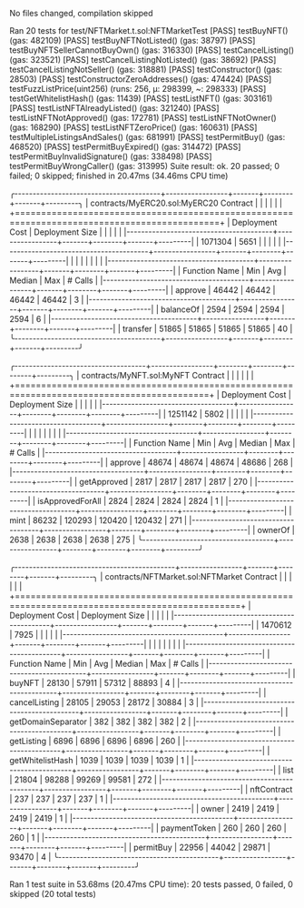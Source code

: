 No files changed, compilation skipped

Ran 20 tests for test/NFTMarket.t.sol:NFTMarketTest
[PASS] testBuyNFT() (gas: 482109)
[PASS] testBuyNFTNotListed() (gas: 38797)
[PASS] testBuyNFTSellerCannotBuyOwn() (gas: 316330)
[PASS] testCancelListing() (gas: 323521)
[PASS] testCancelListingNotListed() (gas: 38692)
[PASS] testCancelListingNotSeller() (gas: 318881)
[PASS] testConstructor() (gas: 28503)
[PASS] testConstructorZeroAddresses() (gas: 474424)
[PASS] testFuzzListPrice(uint256) (runs: 256, μ: 298399, ~: 298333)
[PASS] testGetWhitelistHash() (gas: 11439)
[PASS] testListNFT() (gas: 303161)
[PASS] testListNFTAlreadyListed() (gas: 321240)
[PASS] testListNFTNotApproved() (gas: 172781)
[PASS] testListNFTNotOwner() (gas: 168290)
[PASS] testListNFTZeroPrice() (gas: 160631)
[PASS] testMultipleListingsAndSales() (gas: 681991)
[PASS] testPermitBuy() (gas: 468520)
[PASS] testPermitBuyExpired() (gas: 314472)
[PASS] testPermitBuyInvalidSignature() (gas: 338498)
[PASS] testPermitBuyWrongCaller() (gas: 313995)
Suite result: ok. 20 passed; 0 failed; 0 skipped; finished in 20.47ms (34.46ms CPU time)

╭----------------------------------------+-----------------+-------+--------+-------+---------╮
| contracts/MyERC20.sol:MyERC20 Contract |                 |       |        |       |         |
+=============================================================================================+
| Deployment Cost                        | Deployment Size |       |        |       |         |
|----------------------------------------+-----------------+-------+--------+-------+---------|
| 1071304                                | 5651            |       |        |       |         |
|----------------------------------------+-----------------+-------+--------+-------+---------|
|                                        |                 |       |        |       |         |
|----------------------------------------+-----------------+-------+--------+-------+---------|
| Function Name                          | Min             | Avg   | Median | Max   | # Calls |
|----------------------------------------+-----------------+-------+--------+-------+---------|
| approve                                | 46442           | 46442 | 46442  | 46442 | 3       |
|----------------------------------------+-----------------+-------+--------+-------+---------|
| balanceOf                              | 2594            | 2594  | 2594   | 2594  | 6       |
|----------------------------------------+-----------------+-------+--------+-------+---------|
| transfer                               | 51865           | 51865 | 51865  | 51865 | 40      |
╰----------------------------------------+-----------------+-------+--------+-------+---------╯

╭------------------------------------+-----------------+--------+--------+--------+---------╮
| contracts/MyNFT.sol:MyNFT Contract |                 |        |        |        |         |
+===========================================================================================+
| Deployment Cost                    | Deployment Size |        |        |        |         |
|------------------------------------+-----------------+--------+--------+--------+---------|
| 1251142                            | 5802            |        |        |        |         |
|------------------------------------+-----------------+--------+--------+--------+---------|
|                                    |                 |        |        |        |         |
|------------------------------------+-----------------+--------+--------+--------+---------|
| Function Name                      | Min             | Avg    | Median | Max    | # Calls |
|------------------------------------+-----------------+--------+--------+--------+---------|
| approve                            | 48674           | 48674  | 48674  | 48686  | 268     |
|------------------------------------+-----------------+--------+--------+--------+---------|
| getApproved                        | 2817            | 2817   | 2817   | 2817   | 270     |
|------------------------------------+-----------------+--------+--------+--------+---------|
| isApprovedForAll                   | 2824            | 2824   | 2824   | 2824   | 1       |
|------------------------------------+-----------------+--------+--------+--------+---------|
| mint                               | 86232           | 120293 | 120420 | 120432 | 271     |
|------------------------------------+-----------------+--------+--------+--------+---------|
| ownerOf                            | 2638            | 2638   | 2638   | 2638   | 275     |
╰------------------------------------+-----------------+--------+--------+--------+---------╯

╭--------------------------------------------+-----------------+-------+--------+-------+---------╮
| contracts/NFTMarket.sol:NFTMarket Contract |                 |       |        |       |         |
+=================================================================================================+
| Deployment Cost                            | Deployment Size |       |        |       |         |
|--------------------------------------------+-----------------+-------+--------+-------+---------|
| 1470612                                    | 7925            |       |        |       |         |
|--------------------------------------------+-----------------+-------+--------+-------+---------|
|                                            |                 |       |        |       |         |
|--------------------------------------------+-----------------+-------+--------+-------+---------|
| Function Name                              | Min             | Avg   | Median | Max   | # Calls |
|--------------------------------------------+-----------------+-------+--------+-------+---------|
| buyNFT                                     | 28130           | 57911 | 57312  | 88893 | 4       |
|--------------------------------------------+-----------------+-------+--------+-------+---------|
| cancelListing                              | 28105           | 29053 | 28172  | 30884 | 3       |
|--------------------------------------------+-----------------+-------+--------+-------+---------|
| getDomainSeparator                         | 382             | 382   | 382    | 382   | 2       |
|--------------------------------------------+-----------------+-------+--------+-------+---------|
| getListing                                 | 6896            | 6896  | 6896   | 6896  | 260     |
|--------------------------------------------+-----------------+-------+--------+-------+---------|
| getWhitelistHash                           | 1039            | 1039  | 1039   | 1039  | 1       |
|--------------------------------------------+-----------------+-------+--------+-------+---------|
| list                                       | 21804           | 98288 | 99269  | 99581 | 272     |
|--------------------------------------------+-----------------+-------+--------+-------+---------|
| nftContract                                | 237             | 237   | 237    | 237   | 1       |
|--------------------------------------------+-----------------+-------+--------+-------+---------|
| owner                                      | 2419            | 2419  | 2419   | 2419  | 1       |
|--------------------------------------------+-----------------+-------+--------+-------+---------|
| paymentToken                               | 260             | 260   | 260    | 260   | 1       |
|--------------------------------------------+-----------------+-------+--------+-------+---------|
| permitBuy                                  | 22956           | 44042 | 29871  | 93470 | 4       |
╰--------------------------------------------+-----------------+-------+--------+-------+---------╯


Ran 1 test suite in 53.68ms (20.47ms CPU time): 20 tests passed, 0 failed, 0 skipped (20 total tests)
